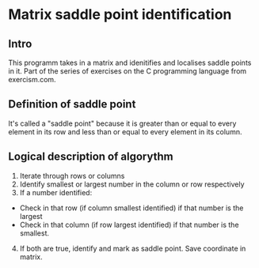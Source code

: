 # Matrix saddle point identification

## Intro
This programm takes in a matrix and idenitifies and localises saddle points in it. Part of the series of exercises on the C programming language from exercism.com.

## Definition of saddle point
It's called a "saddle point" because it is greater than or equal to every element in its row and less than or equal to every element in its column.

## Logical description of algorythm
1. Iterate through rows or columns
2. Identify smallest or largest number in the column or row respectively
3. If a number identified:
- Check in that row (if column smallest identified) if that number is the largest
- Check in that column (if row largest identified) if that number is the smallest.

4. If both are true, identify and mark as saddle point. Save coordinate in matrix.